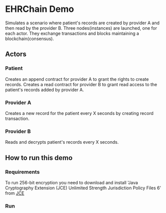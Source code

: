 # EHRChain Demo
Simulates a scenario where patient's records are created by provider A and then read by the provider B. Three nodes(instances) are launched, one for each actor. They exchange transactions and blocks maintaining a blockchain(consensus).

## Actors
### Patient 
Creates an append contract for provider A to grant the rights to create records.
Creates a read contract for provider B to grant read access to the patient's records added by provider A.

### Provider A 
Creates a new record for the patient every X seconds by creating record transaction.

### Provider B 
Reads and decrypts patient's records every X seconds.

## How to run this demo
### Requirements
To run 256-bit encryption you need to download and install 'Java Cryptography Extension (JCE) Unlimited Strength Jurisdiction Policy Files 6' from [JCE](http://www.oracle.com/technetwork/java/javase/downloads/jce8-download-2133166.html)

### Run
 



